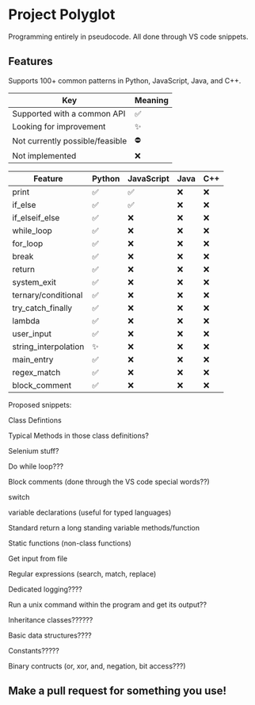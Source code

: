 # Project Polyglot

Programming entirely in pseudocode. All done through VS code snippets.

## Features

Supports 100+ common patterns in Python, JavaScript, Java, and C++.

| Key                             | Meaning  |
| ------------------------------- | -------- |
| Supported with a common API     | &#9989;  |
| Looking for improvement         | &#10024; |
| Not currently possible/feasible | &#9940;  |
| Not implemented                 | &#10060; |

| Feature              | Python   | JavaScript | Java     | C++      |
| -------------------- | -------- | ---------- | -------- | -------- |
| print                | &#9989;  | &#9989;    | &#10060; | &#10060; |
| if_else              | &#9989;  | &#9989;    | &#10060; | &#10060; |
| if_elseif_else       | &#9989;  | &#10060;   | &#10060; | &#10060; |
| while_loop           | &#9989;  | &#10060;   | &#10060; | &#10060; |
| for_loop             | &#9989;  | &#10060;   | &#10060; | &#10060; |
| break                | &#9989;  | &#10060;   | &#10060; | &#10060; |
| return               | &#9989;  | &#10060;   | &#10060; | &#10060; |
| system_exit          | &#9989;  | &#10060;   | &#10060; | &#10060; |
| ternary/conditional  | &#9989;  | &#10060;   | &#10060; | &#10060; |
| try_catch_finally    | &#9989;  | &#10060;   | &#10060; | &#10060; |
| lambda               | &#9989;  | &#10060;   | &#10060; | &#10060; |
| user_input           | &#9989;  | &#10060;   | &#10060; | &#10060; |
| string_interpolation | &#10024; | &#10060;   | &#10060; | &#10060; |
| main_entry           | &#9989;  | &#10060;   | &#10060; | &#10060; |
| regex_match          | &#9989;  | &#10060;   | &#10060; | &#10060; |
| block_comment        | &#9989;  | &#10060;   | &#10060; | &#10060; |

Proposed snippets:

Class Defintions

Typical Methods in those class definitions?

Selenium stuff?

Do while loop???

Block comments (done through the VS code special words??)

switch

variable declarations (useful for typed languages)

Standard return a long standing variable methods/function

Static functions (non-class functions)

Get input from file

Regular expressions (search, match, replace)

Dedicated logging????

Run a unix command within the program and get its output??

Inheritance classes??????

Basic data structures????

Constants?????

Binary contructs (or, xor, and, negation, bit access???)

## Make a pull request for something you use!